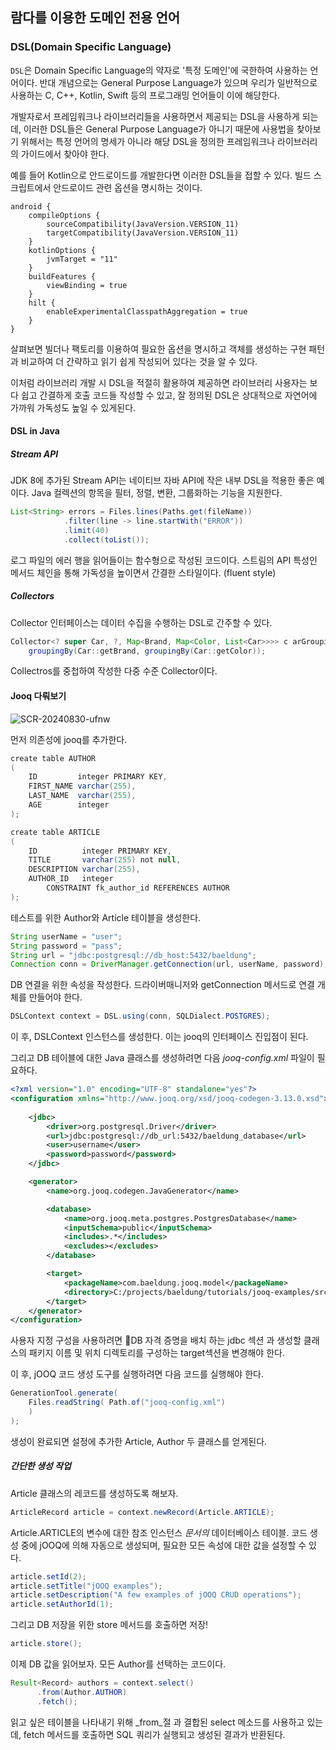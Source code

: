## 람다를 이용한 도메인 전용 언어
### DSL(Domain Specific Language)
`DSL`은 Domain Specific Language의 약자로 '특정 도메인'에 국한하여 사용하는 언어이다. 반대 개념으로는 General Purpose Language가 있으며 우리가 일반적으로 사용하는 C, C++, Kotlin, Swift 등의 프로그래밍 언어들이 이에 해당한다.

개발자로서 프레임워크나 라이브러리들을 사용하면서 제공되는 DSL을 사용하게 되는데, 이러한 DSL들은 General Purpose Language가 아니기 때문에 사용법을 찾아보기 위해서는 특정 언어의 명세가 아니라 해당 DSL을 정의한 프레임워크나 라이브러리의 가이드에서 찾아야 한다.

예를 들어 Kotlin으로 안드로이드를 개발한다면 이러한 DSL들을 접할 수 있다. 빌드 스크립트에서 안드로이드 관련 옵션을 명시하는 것이다.

```
android {
    compileOptions {
        sourceCompatibility(JavaVersion.VERSION_11)
        targetCompatibility(JavaVersion.VERSION_11)
    }
    kotlinOptions {
        jvmTarget = "11"
    }
    buildFeatures {
        viewBinding = true
    }
    hilt {
        enableExperimentalClasspathAggregation = true
    }
}
```

살펴보면 빌더나 팩토리를 이용하여 필요한 옵션을 명시하고 객체를 생성하는 구현 패턴과 비교하여 더 간략하고 읽기 쉽게 작성되어 있다는 것을 알 수 있다.

이처럼 라이브러리 개발 시 DSL을 적절히 활용하여 제공하면 라이브러리 사용자는 보다 쉽고 간결하게 호출 코드들 작성할 수 있고, 잘 정의된 DSL은 상대적으로 자연어에 가까워 가독성도 높일 수 있게된다.
####  DSL in Java
##### Stream API
JDK 8에 추가된 Stream API는 네이티브 자바 API에 작은 내부 DSL을 적용한 좋은 예이다. Java 컬렉션의 항목을 필터, 정렬, 변환, 그룹화하는 기능을 지원한다.

```java
List<String> errors = Files.lines(Paths.get(fileName))
			.filter(line -> line.startWith("ERROR"))
			.limit(40)
			.collect(toList());
```
로그 파일의 에러 행을 읽어들이는 함수형으로 작성된 코드이다. 스트림의 API 특성인 메서드 체인을 통해 가독성을 높이면서 간결한 스타일이다. (fluent style)

##### Collectors
Collector 인터페이스는 데이터 수집을 수행하는 DSL로 간주할 수 있다.

```java
Collector<? super Car, ?, Map<Brand, Map<Color, List<Car>>>> c arGroupingCollector = 
	groupingBy(Car::getBrand, groupingBy(Car::getColor));
```

Collectros를 중첩하여 작성한 다중 수준 Collector이다.

#### Jooq 다뤄보기

![SCR-20240830-ufnw](https://github.com/user-attachments/assets/ec910e13-efc0-492c-834a-0231a0e2bb8f)


먼저 의존성에 jooq를 추가한다.

```java
create table AUTHOR
(
    ID         integer PRIMARY KEY,
    FIRST_NAME varchar(255),
    LAST_NAME  varchar(255),
    AGE        integer
);

create table ARTICLE
(
    ID          integer PRIMARY KEY,
    TITLE       varchar(255) not null,
    DESCRIPTION varchar(255),
    AUTHOR_ID   integer
        CONSTRAINT fk_author_id REFERENCES AUTHOR
);
```
테스트를 위한 Author와 Article 테이블을 생성한다.

```java
String userName = "user";
String password = "pass";
String url = "jdbc:postgresql://db_host:5432/baeldung";
Connection conn = DriverManager.getConnection(url, userName, password);
```
DB 연결을 위한 속성을 작성한다. 드라이버매니저와 getConnection 메서드로 연결 개체를 만들어야 한다.

```java
DSLContext context = DSL.using(conn, SQLDialect.POSTGRES);
```
이 후, DSLContext 인스턴스를 생성한다. 이는 jooq의 인터페이스 진입점이 된다.

그리고 DB 테이블에 대한 Java 클래스를 생성하려면 다음 _jooq-config.xml_ 파일이 필요하다.

```xml
<?xml version="1.0" encoding="UTF-8" standalone="yes"?>
<configuration xmlns="http://www.jooq.org/xsd/jooq-codegen-3.13.0.xsd">
    
    <jdbc>
        <driver>org.postgresql.Driver</driver>
        <url>jdbc:postgresql://db_url:5432/baeldung_database</url>
        <user>username</user>
        <password>password</password>
    </jdbc>

    <generator>
        <name>org.jooq.codegen.JavaGenerator</name>

        <database>
            <name>org.jooq.meta.postgres.PostgresDatabase</name>
            <inputSchema>public</inputSchema>
            <includes>.*</includes>
            <excludes></excludes>
        </database>

        <target>
            <packageName>com.baeldung.jooq.model</packageName>
            <directory>C:/projects/baeldung/tutorials/jooq-examples/src/main/java</directory>
        </target>
    </generator>
</configuration>
```

사용자 지정 구성을 사용하려면 DB 자격 증명을 배치 하는 jdbc 섹션 과 생성할 클래스의 패키지 이름 및 위치 디렉토리를 구성하는 target섹션을 변경해야 한다.

이 후, jOOQ 코드 생성 도구를 실행하려면 다음 코드를 실행해야 한다.

```java
GenerationTool.generate( 
	Files.readString( Path.of("jooq-config.xml") 
	) 
);
```
생성이 완료되면 설정에 추가한 Article, Author 두 클래스를 얻게된다.

##### 간단한 생성 작업
Article 클래스의 레코드를 생성하도록 해보자.

```java
ArticleRecord article = context.newRecord(Article.ARTICLE);
```
Article.ARTICLE의 변수에 대한 참조 인스턴스 _문서의_ 데이터베이스 테이블. 코드 생성 중에 jOOQ에 의해 자동으로 생성되며, 필요한 모든 속성에 대한 값을 설정할 수 있다.

```java
article.setId(2);
article.setTitle("jOOQ examples");
article.setDescription("A few examples of jOOQ CRUD operations");
article.setAuthorId(1);
```

그리고 DB 저장을 위한 store 메서드를 호출하면 저장!

```java
article.store();
```

이제 DB 값을 읽어보자. 모든 Author를 선택하는 코드이다.

```java
Result<Record> authors = context.select()
	  .from(Author.AUTHOR)
	  .fetch();
```

읽고 싶은 테이블을 나타내기 위해 _from_절 과 결합된 select 메소드를 사용하고 있는데, fetch 메서드를 호출하면 SQL 쿼리가 실행되고 생성된 결과가 반환된다.


